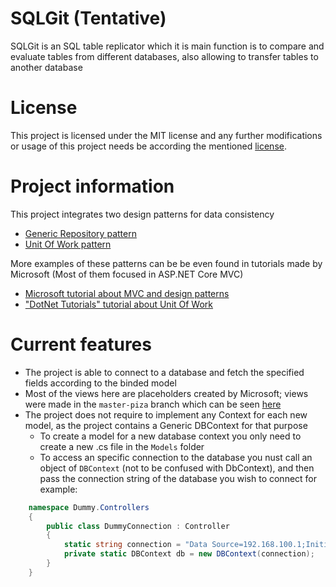 # SQLGit (Tentative)
SQLGit is an SQL table replicator which it is main function is to compare and evaluate tables from different databases, also allowing to transfer tables to another database

# License
This project is licensed under the MIT license and any further modifications or usage of this project needs be according the mentioned [license](https://github.com/WaterBlueNewWorld/SQLGit/blob/master/LICENSE).

# Project information
This project integrates two design patterns for data consistency
- [Generic Repository pattern](https://docs.microsoft.com/en-us/aspnet/mvc/overview/older-versions/getting-started-with-ef-5-using-mvc-4/implementing-the-repository-and-unit-of-work-patterns-in-an-asp-net-mvc-application)
- [Unit Of Work pattern](https://docs.microsoft.com/en-us/aspnet/mvc/overview/older-versions/getting-started-with-ef-5-using-mvc-4/implementing-the-repository-and-unit-of-work-patterns-in-an-asp-net-mvc-application)

More examples of these patterns can be be even found in tutorials made by Microsoft (Most of them focused in ASP.NET Core MVC)

- [Microsoft tutorial about MVC and design patterns](https://docs.microsoft.com/en-us/aspnet/mvc/overview/older-versions/getting-started-with-ef-5-using-mvc-4/creating-an-entity-framework-data-model-for-an-asp-net-mvc-application)
- ["DotNet Tutorials" tutorial about Unit Of Work](https://dotnettutorials.net/lesson/unit-of-work-csharp-mvc/)

# Current features
- The project is able to connect to a database and fetch the specified fields according to the binded model  
- Most of the views here are placeholders created by Microsoft; views were made in the `master-piza` branch which can be seen [here](https://github.com/WaterBlueNewWorld/SQLGit/tree/master-piza)
- The project does not require to implement any Context for each new model, as the project contains a Generic DBContext for that purpose
  - To create a model for a new database context you only need to create a new .cs file in the `Models` folder
  - To access an specific connection to the database you nust call an object of `DBContext` (not to be confused with DbContext), and then pass the connection string of the database you wish to connect for example:
```c#
    namespace Dummy.Controllers
    {
        public class DummyConnection : Controller
        {
            static string connection = "Data Source=192.168.100.1;Initial Catalog=database_main;Persist Security Info=True;User ID=user;Password=pa$$";
            private static DBContext db = new DBContext(connection);
        }
    }
```
